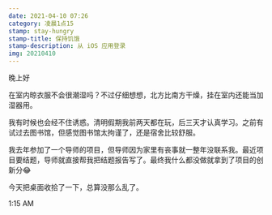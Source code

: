 ```yaml
---
date: 2021-04-10 07:26
category: 凌晨1点15
stamp: stay-hungry
stamp-title: 保持饥饿
stamp-description: 从 iOS 应用登录
img: 20210410
---
```


<p>
晚上好

在室内晾衣服不会很潮湿吗？不过仔细想想，北方比南方干燥，挂在室内还能当加湿器用。

我有时候也会经不住诱惑。清明假期我前两天都在玩，后三天才认真学习。之前有试过去图书馆，但感觉图书馆太拘谨了，还是宿舍比较舒服。

我去年参加了一个导师的项目，但导师因为家里有丧事就一整年没联系我。最近项目要结题，导师就直接帮我把结题报告写了。最终我什么都没做就拿到了项目的创新分😂

今天把桌面收拾了一下，总算没那么乱了。

1:15 AM
</p>